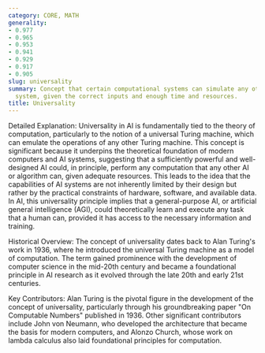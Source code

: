 ```yaml
---
category: CORE, MATH
generality:
- 0.977
- 0.965
- 0.953
- 0.941
- 0.929
- 0.917
- 0.905
slug: universality
summary: Concept that certain computational systems can simulate any other computational
  system, given the correct inputs and enough time and resources.
title: Universality
---
```


Detailed Explanation:
Universality in AI is fundamentally tied to the theory of computation, particularly to the notion of a universal Turing machine, which can emulate the operations of any other Turing machine. This concept is significant because it underpins the theoretical foundation of modern computers and AI systems, suggesting that a sufficiently powerful and well-designed AI could, in principle, perform any computation that any other AI or algorithm can, given adequate resources. This leads to the idea that the capabilities of AI systems are not inherently limited by their design but rather by the practical constraints of hardware, software, and available data. In AI, this universality principle implies that a general-purpose AI, or artificial general intelligence (AGI), could theoretically learn and execute any task that a human can, provided it has access to the necessary information and training.

Historical Overview:
The concept of universality dates back to Alan Turing's work in 1936, where he introduced the universal Turing machine as a model of computation. The term gained prominence with the development of computer science in the mid-20th century and became a foundational principle in AI research as it evolved through the late 20th and early 21st centuries.

Key Contributors:
Alan Turing is the pivotal figure in the development of the concept of universality, particularly through his groundbreaking paper "On Computable Numbers" published in 1936. Other significant contributors include John von Neumann, who developed the architecture that became the basis for modern computers, and Alonzo Church, whose work on lambda calculus also laid foundational principles for computation.